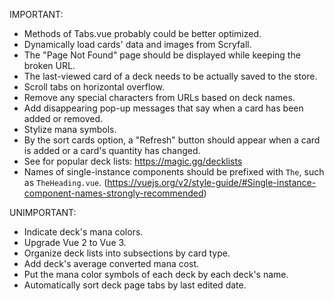 IMPORTANT:

- Methods of Tabs.vue probably could be better optimized.
- Dynamically load cards' data and images from Scryfall.
- The "Page Not Found" page should be displayed while keeping the broken URL.
- The last-viewed card of a deck needs to be actually saved to the store.
- Scroll tabs on horizontal overflow.
- Remove any special characters from URLs based on deck names.
- Add disappearing pop-up messages that say when a card has been added or removed.
- Stylize mana symbols.
- By the sort cards option, a "Refresh" button should appear when a card is added or a card's quantity has changed.
- See for popular deck lists: https://magic.gg/decklists
- Names of single-instance components should be prefixed with `The`, such as `TheHeading.vue`. (https://vuejs.org/v2/style-guide/#Single-instance-component-names-strongly-recommended)


UNIMPORTANT:

- Indicate deck's mana colors.
- Upgrade Vue 2 to Vue 3.
- Organize deck lists into subsections by card type.
- Add deck's average converted mana cost.
- Put the mana color symbols of each deck by each deck's name.
- Automatically sort deck page tabs by last edited date.
